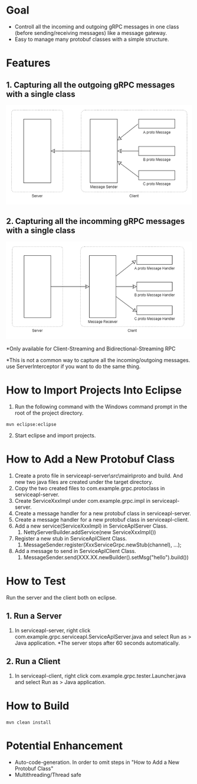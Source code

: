 # Goal
- Controll all the incoming and outgoing gRPC messages in one class (before sending/receiving messages) like a message gateway.
- Easy to manage many protobuf classes with a simple structure.

# Features
## 1. Capturing all the outgoing gRPC messages with a single class
![alt](https://github.com/tanoshim/grpc-message-facade/blob/master/pic/grpc-message-facade%20-%20out.png)

## 2. Capturing all the incomming gRPC messages with a single class
![alt](https://github.com/tanoshim/grpc-message-facade/blob/master/pic/grpc-message-facade%20-%20in.png)

*Only available for Client-Streaming and Bidirectional-Streaming RPC

*This is not a common way to capture all the incoming/outgoing messages. use ServerInterceptor if you want to do the same thing.

# How to Import Projects Into Eclipse
1. Run the following command with the Windows command prompt in the root of the project directory.
```
mvn eclipse:eclipse
```
2. Start eclipse and import projects.

# How to Add a New Protobuf Class
1. Create a proto file in serviceapl-server\src\main\proto and build. And new two java files are created under the target directory.
1. Copy the two created files to com.example.grpc.protoclass in serviceapl-server.
1. Create ServiceXxxImpl under com.example.grpc.impl in serviceapl-server.
1. Create a message handler for a new protobuf class in serviceapl-server.
1. Create a message handler for a new protobuf class in serviceapl-client.
1. Add a new service(ServiceXxxImpl) in ServiceAplServer Class.
	1. NettyServerBuilder.addService(new ServiceXxxImpl())
1. Register a new stub in ServiceAplClient Class.
	1. MessageSender.register(XxxServiceGrpc.newStub(channel), ...);
1. Add a message to send in ServiceAplClient Class.
	1. MessageSender.send(XXX.XX.newBuilder().setMsg("hello").build())

# How to Test
Run the server and the client both on eclipse.
## 1. Run a Server
1. In serviceapl-server, right click com.example.grpc.serviceapl.ServiceAplServer.java and select Run as > Java application.
*The server stops after 60 seconds automatically.
## 2. Run a Client
1. In serviceapl-client, right click com.example.grpc.tester.Launcher.java and select Run as > Java application.

# How to Build
```
mvn clean install
```

# Potential Enhancement
- Auto-code-generation.
In order to omit steps in "How to Add a New Protobuf Class"
- Multithreading/Thread safe
